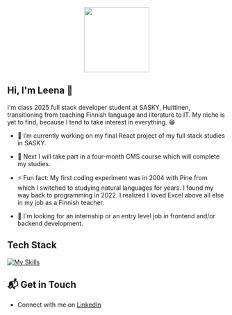 <div id="header" align="center">
  <img src="https://media4.giphy.com/media/v1.Y2lkPTc5MGI3NjExaWdiNW5jbnUycmYzNThwN2UzNGVicHFxYXdtNnNiMTA2MWF4eTVtMCZlcD12MV9pbnRlcm5hbF9naWZfYnlfaWQmY3Q9cw/ZbVUHWoiLTzMWmKXuo/giphy.gif" width="150"/>
</div>

## Hi, I'm Leena 👋

I'm class 2025 full stack developer student at SASKY, Huittinen, transitioning from teaching Finnish language and literature to IT. My niche is yet to find, because I tend to take interest in everything. :grin:

- 🔭 I’m currently working on my final React project of my full stack studies in SASKY.
- 🌱 Next I will take part in a four-month CMS course which will complete my studies.
- ⚡ Fun fact: My first coding experiment was in 2004 with Pine from which I switched to studying natural languages for years. I found my way back to programming in 2022. I realized I loved Excel above all else in my job as a Finnish teacher.

- :green_heart: I'm looking for an internship or an entry level job in frontend and/or backend development. 

## Tech Stack
[![My Skills](https://skillicons.dev/icons?i=js,react,html,css,sass,php,postgresql)](https://skillicons.dev)

## 📬 Get in Touch

- Connect with me on [LinkedIn](www.linkedin.com/in/leena-kevatkyla)
